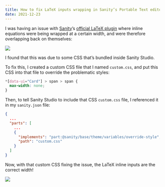 ```yaml
---
title: How to fix LaTeX inputs wrapping in Sanity’s Portable Text editor
date: 2021-12-23
---
```


I was having an issue with [Sanity](https://sanity.io)’s [official LaTeX plugin](https://www.sanity.io/plugins/sanity-plugin-latex-input) where inline equations were being wrapped at a certain width, and were therefore overlapping back on themselves:

![](/markdown-posts/sanity-latex-wrap-before.png)

I found that this was due to some CSS that’s bundled inside Sanity Studio.

To fix this, I created a custom CSS file that I named `custom.css`, and put this CSS into that file to override the problematic styles:

```css
*[data-ui="Card"] > span > span {
  max-width: none;
}
```

Then, to tell Sanity Studio to include that CSS `custom.css` file, I referenced it in my `sanity.json` file:

```json
{
  ...
  "parts": [
    ...
    {
      "implements": "part:@sanity/base/theme/variables/override-style",
      "path": "custom.css"
    }
  ]
}
```

Now, with that custom CSS fixing the issue, the LaTeX inline inputs are the correct width!

![](/markdown-posts/sanity-latex-wrap-after.png)
